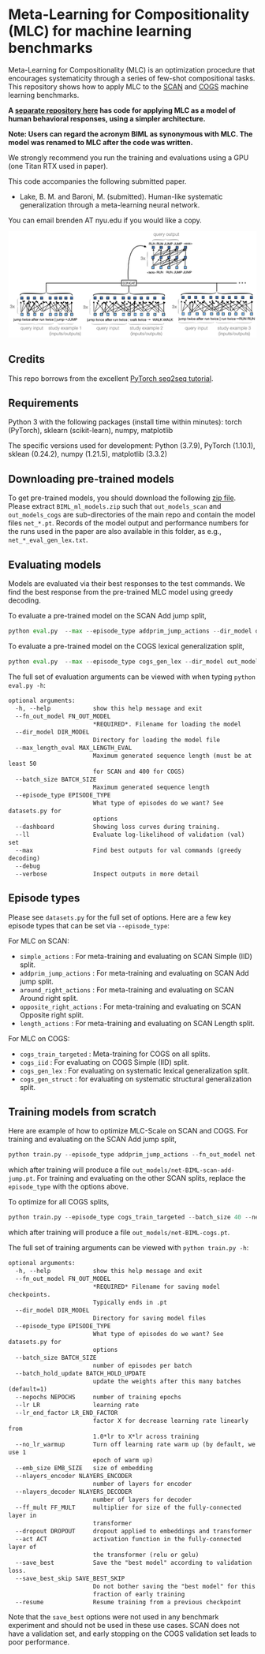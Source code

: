 # Meta-Learning for Compositionality (MLC) for machine learning benchmarks

Meta-Learning for Compositionality (MLC) is an optimization procedure that encourages systematicity through a series of few-shot compositional tasks. This repository shows how to apply MLC to the [SCAN](https://github.com/brendenlake/SCAN) and [COGS](https://github.com/najoungkim/COGS) machine learning benchmarks.

**A [separate repository here](https://github.com/brendenlake/MLC) has code for applying MLC as a model of human behavioral responses, using a simpler architecture.**

**Note: Users can regard the acronym BIML as synonymous with MLC. The model was renamed to MLC after the code was written.**

We strongly recommend you run the training and evaluations using a GPU (one Titan RTX used in paper).

This code accompanies the following submitted paper.
- Lake, B. M. and Baroni, M. (submitted). Human-like systematic generalization through a meta-learning neural network.   

You can email brenden AT nyu.edu if you would like a copy.

<img src="imgs/model.png" alt="BIML-scale architecture" width="700"/>

## Credits
This repo borrows from the excellent [PyTorch seq2seq tutorial](https://pytorch.org/tutorials/beginner/translation_transformer.html).

## Requirements
Python 3 with the following packages (install time within minutes):
torch (PyTorch), sklearn (scikit-learn), numpy, matplotlib

The specific versions used for development:
Python (3.7.9), PyTorch (1.10.1), sklean (0.24.2), numpy (1.21.5), matplotlib (3.3.2)

## Downloading pre-trained models
To get pre-trained models, you should download the following [zip file](https://cims.nyu.edu/~brenden/supplemental/BIML-large-files/BIML_ml_models.zip). Please extract `BIML_ml_models.zip` such that `out_models_scan` and `out_models_cogs` are sub-directories of the main repo and contain the model files `net_*.pt`. Records of the model output and performance numbers for the runs used in the paper are also available in this folder, as e.g., `net_*_eval_gen_lex.txt`.

## Evaluating models
Models are evaluated via their best responses to the test commands. We find the best response from the pre-trained MLC model using greedy decoding.

To evaluate a pre-trained model on the SCAN Add jump split,
```python
python eval.py  --max --episode_type addprim_jump_actions --dir_model out_models_scan --fn_out_model net_addprim_jump_actions_rep1.pt --verbose
```

To evaluate a pre-trained model on the COGS lexical generalization split,
```python
python eval.py  --max --episode_type cogs_gen_lex --dir_model out_models_cogs --fn_out_model net_cogs_train_targeted_rep1.pt --verbose
```


The full set of evaluation arguments can be viewed with when typing `python eval.py -h`:
```
optional arguments:
  -h, --help            show this help message and exit
  --fn_out_model FN_OUT_MODEL
                        *REQUIRED*. Filename for loading the model
  --dir_model DIR_MODEL
                        Directory for loading the model file
  --max_length_eval MAX_LENGTH_EVAL
                        Maximum generated sequence length (must be at least 50
                        for SCAN and 400 for COGS)
  --batch_size BATCH_SIZE
                        Maximum generated sequence length
  --episode_type EPISODE_TYPE
                        What type of episodes do we want? See datasets.py for
                        options
  --dashboard           Showing loss curves during training.
  --ll                  Evaluate log-likelihood of validation (val) set
  --max                 Find best outputs for val commands (greedy decoding)
  --debug
  --verbose             Inspect outputs in more detail
```

## Episode types
Please see `datasets.py` for the full set of options. Here are a few key episode types that can be set via `--episode_type`:

For MLC on SCAN:
- `simple_actions` : For meta-training and evaluating on SCAN Simple (IID) split.
- `addprim_jump_actions` : For meta-training and evaluating on SCAN Add jump split.
- `around_right_actions` : For meta-training and evaluating on SCAN Around right split.
- `opposite_right_actions` : For meta-training and evaluating on SCAN Opposite right split.
- `length_actions` : For meta-training and evaluating on SCAN Length split.

For MLC on COGS:
- `cogs_train_targeted` : Meta-training for COGS on all splits.
- `cogs_iid` : For evaluating on COGS Simple (IID) split.
- `cogs_gen_lex` : For evaluating on systematic lexical generalization split.
- `cogs_gen_struct` : for evaluating on systematic structural generalization split.

## Training models from scratch
Here are example of how to optimize MLC-Scale on SCAN and COGS. For training and evaluating on the SCAN Add jump split, 
```python
python train.py --episode_type addprim_jump_actions --fn_out_model net-BIML-scan-add-jump.pt
```
which after training will produce a file `out_models/net-BIML-scan-add-jump.pt`. For training and evaluating on the other SCAN splits, replace the `episode_type` with the options above.

To optimize for all COGS splits,
```python
python train.py --episode_type cogs_train_targeted --batch_size 40 --nepochs 300 --fn_out_model net-BIML-cogs.pt
```
which after training will produce a file `out_models/net-BIML-cogs.pt`.


The full set of training arguments can be viewed with `python train.py -h`:
```
optional arguments:
  -h, --help            show this help message and exit
  --fn_out_model FN_OUT_MODEL
                        *REQUIRED* Filename for saving model checkpoints.
                        Typically ends in .pt
  --dir_model DIR_MODEL
                        Directory for saving model files
  --episode_type EPISODE_TYPE
                        What type of episodes do we want? See datasets.py for
                        options
  --batch_size BATCH_SIZE
                        number of episodes per batch
  --batch_hold_update BATCH_HOLD_UPDATE
                        update the weights after this many batches (default=1)
  --nepochs NEPOCHS     number of training epochs
  --lr LR               learning rate
  --lr_end_factor LR_END_FACTOR
                        factor X for decrease learning rate linearly from
                        1.0*lr to X*lr across training
  --no_lr_warmup        Turn off learning rate warm up (by default, we use 1
                        epoch of warm up)
  --emb_size EMB_SIZE   size of embedding
  --nlayers_encoder NLAYERS_ENCODER
                        number of layers for encoder
  --nlayers_decoder NLAYERS_DECODER
                        number of layers for decoder
  --ff_mult FF_MULT     multiplier for size of the fully-connected layer in
                        transformer
  --dropout DROPOUT     dropout applied to embeddings and transformer
  --act ACT             activation function in the fully-connected layer of
                        the transformer (relu or gelu)
  --save_best           Save the "best model" according to validation loss.
  --save_best_skip SAVE_BEST_SKIP
                        Do not bother saving the "best model" for this
                        fraction of early training
  --resume              Resume training from a previous checkpoint
```
Note that the `save_best` options were not used in any benchmark experiment and should not be used in these use cases. SCAN does not have a validation set, and early stopping on the COGS validation set leads to poor performance.                       